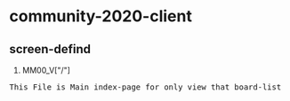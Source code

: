 # community-2020-client

## screen-defind

1. MM00_V["/"]
<pre>
This File is Main index-page for only view that board-list
</pre>
